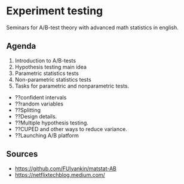 # Experiment testing

Seminars for A/B-test theory with advanced math statistics in english. 

## Agenda

1. Introduction to A/B-tests
2. Hypothesis testing main idea
3. Parametric statistics tests
4. Non-parametric statistics tests 
5. Tasks for parametric and nonparametric tests.


* ??confident intervals
* ??random variables
* ??Splitting
* ??Design details. 
* ??Multiple hypothesis testing.
* ??CUPED and other ways to reduce variance.
* ??Launching A/B platform


## Sources

- https://github.com/FUlyankin/matstat-AB
- https://netflixtechblog.medium.com/
